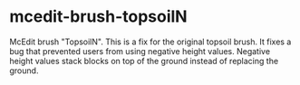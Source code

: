 # mcedit-brush-topsoilN
McEdit brush "TopsoilN". This is a fix for the original topsoil brush. It fixes a bug that prevented users from using negative height values. Negative height values stack blocks on top of the ground instead of replacing the ground.
